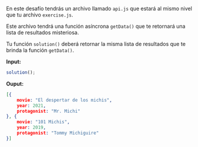 En este desafío tendrás un archivo llamado `api.js` que estará al mismo nivel que tu archivo `exercise.js`.

Este archivo tendrá una función asíncrona `getData()` que te retornará una lista de resultados misteriosa.

Tu función `solution()`  deberá retornar la misma lista de resultados que te brinda la función `getData()`.

**Input:**

```js
solution();
```

**Ouput:**

```json
[{
    movie: "El despertar de los michis",
    year: 2021,
    protagonist: "Mr. Michi"
}, {
    movie: "101 Michis",
    year: 2019,
    protagonist: "Tommy Michiguire"
}]
```